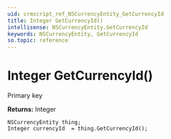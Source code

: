 ```yaml
---
uid: crmscript_ref_NSCurrencyEntity_GetCurrencyId
title: Integer GetCurrencyId()
intellisense: NSCurrencyEntity.GetCurrencyId
keywords: NSCurrencyEntity, GetCurrencyId
so.topic: reference
---
```


# Integer GetCurrencyId()

Primary key

**Returns:** Integer

```crmscript
NSCurrencyEntity thing;
Integer currencyId  = thing.GetCurrencyId();
```

